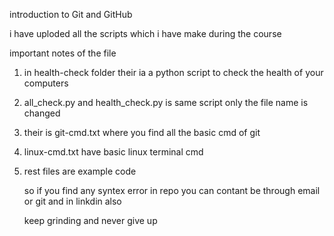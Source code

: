 introduction to Git and GitHub

  i have uploded all the scripts which i have make during the course

  important notes of the file

  1. in health-check folder their ia a python script to check the health of your computers
  2. all_check.py and health_check.py is same script only the file name is changed
  3. their is git-cmd.txt where you find all the basic cmd of git
  4. linux-cmd.txt have basic linux terminal cmd
  5. rest files are example code


     so if you find any syntex error in repo you can contant be through email or git and in linkdin also

     keep grinding and never give up 
